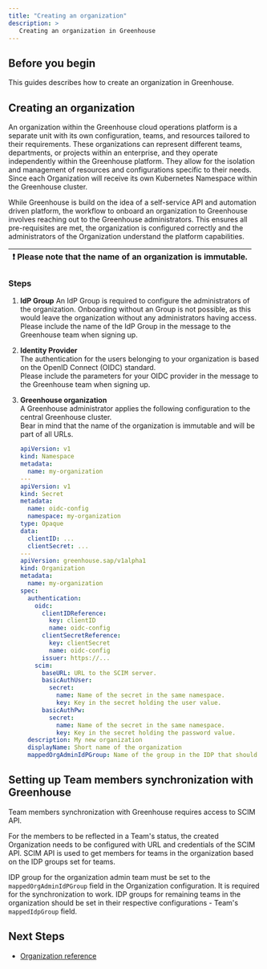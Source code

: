 ```yaml
---
title: "Creating an organization"
description: >
   Creating an organization in Greenhouse
---
```


## Before you begin

This guides describes how to create an organization in Greenhouse.

## Creating an organization

An organization within the Greenhouse cloud operations platform is a separate unit with its own configuration, teams, and resources tailored to their requirements. 
These organizations can represent different teams, departments, or projects within an enterprise, and they operate independently within the Greenhouse platform.
They allow for the isolation and management of resources and configurations specific to their needs. Since each Organization will receive its own Kubernetes Namespace within the Greenhouse cluster.

While Greenhouse is build on the idea of a self-service API and automation driven platform, the workflow to onboard an organization to Greenhouse involves reaching out to the Greenhouse administrators.
This ensures all pre-requisites are met, the organization is configured correctly and the administrators of the Organization understand the platform capabilities.

| :exclamation: Please note that the name of an organization is immutable. |
|--------------------------------------------------------------------------|

### Steps

1. **IdP Group**
   An IdP Group is required to configure the administrators of the organization. Onboarding without an Group is not possible, as this would leave the organization without any administrators having access.
   Please include the name of the IdP Group in the message to the Greenhouse team when signing up.

2. **Identity Provider**  
   The authentication for the users belonging to your organization is based on the OpenID Connect (OIDC) standard.  
   Please include the parameters for your OIDC provider in the message to the Greenhouse team when signing up.

3. **Greenhouse organization**  
   A Greenhouse administrator applies the following configuration to the central Greenhouse cluster.  
   Bear in mind that the name of the organization is immutable and will be part of all URLs.

   ```yaml
   apiVersion: v1
   kind: Namespace
   metadata:
     name: my-organization
   ---
   apiVersion: v1
   kind: Secret
   metadata:
     name: oidc-config
     namespace: my-organization
   type: Opaque
   data:
     clientID: ...
     clientSecret: ...
   ---
   apiVersion: greenhouse.sap/v1alpha1
   kind: Organization
   metadata:
     name: my-organization
   spec:
     authentication:
       oidc:
         clientIDReference:
           key: clientID
           name: oidc-config
         clientSecretReference:
           key: clientSecret
           name: oidc-config
         issuer: https://...
       scim:
         baseURL: URL to the SCIM server.
         basicAuthUser:
           secret:
             name: Name of the secret in the same namespace.
             key: Key in the secret holding the user value.
         basicAuthPw:
           secret:
             name: Name of the secret in the same namespace.
             key: Key in the secret holding the password value.
     description: My new organization
     displayName: Short name of the organization
     mappedOrgAdminIdPGroup: Name of the group in the IDP that should be mapped to the organization admin role.
   ```

## Setting up Team members synchronization with Greenhouse

   Team members synchronization with Greenhouse requires access to SCIM API.

   For the members to be reflected in a Team's status, the created Organization needs to be configured with URL and credentials of the SCIM API. SCIM API is used to get members for teams in the organization based on the IDP groups set for teams.

   IDP group for the organization admin team must be set to the `mappedOrgAdminIdPGroup` field in the Organization configuration. It is required for the synchronization to work. IDP groups for remaining teams in the organization should be set in their respective configurations - Team's `mappedIdpGroup` field.

## Next Steps

- [Organization reference](./../../../reference/components/organization)
